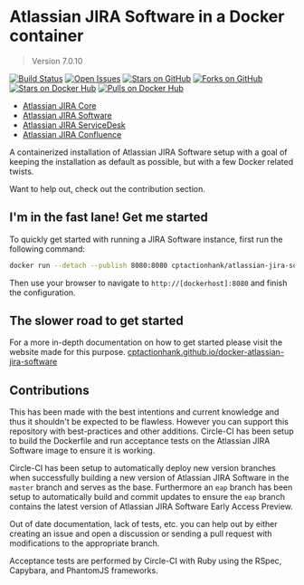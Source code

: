 # Atlassian JIRA Software in a Docker container

> Version 7.0.10

[![Build Status](https://img.shields.io/circleci/project/cptactionhank/docker-atlassian-jira-software/7.0.4.svg)](https://circleci.com/gh/cptactionhank/docker-atlassian-jira-software) [![Open Issues](https://img.shields.io/github/issues/cptactionhank/docker-atlassian-jira-software.svg)](https://github.com/cptactionhank/docker-atlassian-jira-software) [![Stars on GitHub](https://img.shields.io/github/stars/cptactionhank/docker-atlassian-jira-software.svg)](https://github.com/cptactionhank/docker-atlassian-jira-software) [![Forks on GitHub](https://img.shields.io/github/forks/cptactionhank/docker-atlassian-jira-software.svg)](https://github.com/cptactionhank/docker-atlassian-jira-software) [![Stars on Docker Hub](https://img.shields.io/docker/stars/cptactionhank/atlassian-jira.svg)](https://registry.hub.docker.com/u/cptactionhank/atlassian-jira) [![Pulls on Docker Hub](https://img.shields.io/docker/pulls/cptactionhank/atlassian-jira.svg)](https://registry.hub.docker.com/u/cptactionhank/atlassian-jira)

* [Atlassian JIRA Core](https://github.com/cptactionhank/docker-atlassian-jira)
* [Atlassian JIRA Software](https://github.com/cptactionhank/docker-atlassian-jira-software)
* [Atlassian JIRA ServiceDesk](https://github.com/cptactionhank/docker-atlassian-service-desk)
* [Atlassian JIRA Confluence](https://github.com/cptactionhank/docker-atlassian-confluence)

A containerized installation of Atlassian JIRA Software setup with a goal of keeping the installation as default as possible, but with a few Docker related twists.

Want to help out, check out the contribution section.

## I'm in the fast lane! Get me started

To quickly get started with running a JIRA Software instance, first run the following command:
```bash
docker run --detach --publish 8080:8080 cptactionhank/atlassian-jira-software:7.0.4
```

Then use your browser to navigate to `http://[dockerhost]:8080` and finish the configuration.

## The slower road to get started

For a more in-depth documentation on how to get started please visit the website made for this purpose. [cptactionhank.github.io/docker-atlassian-jira-software](https://cptactionhank.github.io/docker-atlassian-jira-software)

## Contributions

This has been made with the best intentions and current knowledge and thus it shouldn't be expected to be flawless. However you can support this repository with best-practices and other additions. Circle-CI has been setup to build the Dockerfile and run acceptance tests on the Atlassian JIRA Software image to ensure it is working.

Circle-CI has been setup to automatically deploy new version branches when successfully building a new version of Atlassian JIRA Software in the `master` branch and serves as the base. Furthermore an `eap` branch has been setup to automatically build and commit updates to ensure the `eap` branch contains the latest version of Atlassian JIRA Software Early Access Preview.

Out of date documentation, lack of tests, etc. you can help out by either creating an issue and open a discussion or sending a pull request with modifications to the appropriate branch.

Acceptance tests are performed by Circle-CI with Ruby using the RSpec, Capybara, and PhantomJS frameworks.
